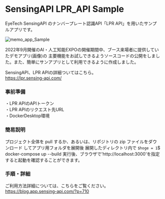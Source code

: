 # SensingAPI LPR_API Sample
EyeTech SensingAPI のナンバープレート認識API「LPR API」を用いたサンプルアプリです。

![memo_app_Sample](https://user-images.githubusercontent.com/106791187/222335364-4f92ce56-d706-46b2-9dfd-28e027359a2a.png)

2022年9月開催のAI・人工知能EXPOの開催期間中、ブース来場者に提供していたデモアプリ(画像)の
主要機能をお試しできるようソースコードの公開をしました。また、簡単にサンアプリとして利用できるように作成しました。

SensingAPI、LPR APIの詳細ついてはこちら。<br>
<https://lpr.sensing-api.com/>

### 事前準備
・LPR APIのAPIトークン<br>
・LPR APIのリクエスト先URL<br>
・DockerDesktop環境

### 簡易説明
プロジェクト全体を pull するか、あるいは、リポジトリの zip ファイルをダウンロード してアプリ用フォルダを展開後
展開したディレクトリ内で
`$hoge = 1`$ docker-compose up --build
実行後、ブラウザで'http://localhost:3000'を指定すると起動を確認することができます。

### 手順・詳細
ご利用方法詳細については、こちらをご覧ください。<br>
<https://blog.app.sensing-api.com/?p=710>
